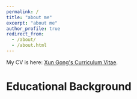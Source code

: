 ```yaml
---
permalink: /
title: "about me"
excerpt: "about me"
author_profile: true
redirect_from: 
  - /about/
  - /about.html
---
```


My CV is here: [Xun Gong's Curriculum Vitae](../assets/Curriculum_Vitae.pdf).

Educational Background
======
